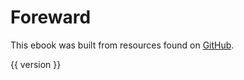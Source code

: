 # Foreward

This ebook was built
from resources found on
[GitHub](https://github.com/riverside-elvis/guanzi).

{{ version }}
